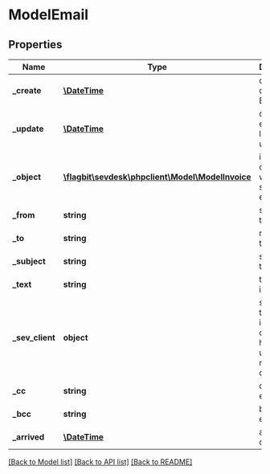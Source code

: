 # ModelEmail

## Properties
Name | Type | Description | Notes
------------ | ------------- | ------------- | -------------
**_create** | [**\DateTime**](\DateTime.md) | creation date of the Email | [optional] 
**_update** | [**\DateTime**](\DateTime.md) | date the email was last updated | [optional] 
**_object** | [**\flagbit\sevdesk\phpclient\Model\ModelInvoice**](ModelInvoice.md) | invoice object which is send via email | [optional] 
**_from** | **string** | sender of the email | [optional] 
**_to** | **string** | recipient of the email | [optional] 
**_subject** | **string** | subject of the email | [optional] 
**_text** | **string** | text written in the email | [optional] 
**_sev_client** | **object** | sevClient is the unique id every customer has and is used in nearly all operations | [optional] 
**_cc** | **string** | cc of the email | [optional] 
**_bcc** | **string** | bcc of the email | [optional] 
**_arrived** | [**\DateTime**](\DateTime.md) | arrival date of the email | [optional] 

[[Back to Model list]](../README.md#documentation-for-models) [[Back to API list]](../README.md#documentation-for-api-endpoints) [[Back to README]](../README.md)


